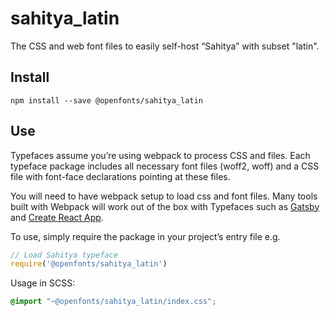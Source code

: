 
# sahitya_latin

The CSS and web font files to easily self-host “Sahitya” with subset "latin".

## Install

`npm install --save @openfonts/sahitya_latin`

## Use

Typefaces assume you’re using webpack to process CSS and files. Each typeface
package includes all necessary font files (woff2, woff) and a CSS file with
font-face declarations pointing at these files.

You will need to have webpack setup to load css and font files. Many tools built
with Webpack will work out of the box with Typefaces such as [Gatsby](https://github.com/gatsbyjs/gatsby)
and [Create React App](https://github.com/facebookincubator/create-react-app).

To use, simply require the package in your project’s entry file e.g.

```javascript
// Load Sahitya typeface
require('@openfonts/sahitya_latin')
```

Usage in SCSS:
```scss
@import "~@openfonts/sahitya_latin/index.css";
```
